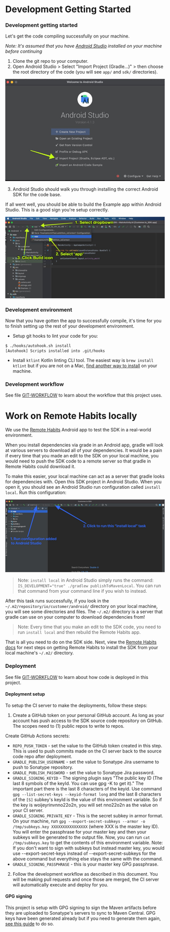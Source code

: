 # Development Getting Started 

### Development getting started

Let's get the code compiling successfully on your machine. 

*Note: It's assumed that you have [Android Studio](https://developer.android.com/studio/) installed on your machine before continuing*

1. Clone the git repo to your computer.
2. Open Android Studio > Select "Import Project (Gradle...)" > then choose the root directory of the code (you will see `app/` and `sdk/` directories). 

![select import project in Android Studio menu](/misc/android_studio_import.jpeg)

3. Android Studio should walk you through installing the correct Android SDK for the code base. 

If all went well, you should be able to build the Example app within Android Studio. This is a good sign you're setup correctly.

![visual on how to select 'app' from build configuration dropdown](/misc/build_android_studio.jpeg)

### Development environment 

Now that you have gotten the app to successfully compile, it's time for you to finish setting up the rest of your development environment. 

* Setup git hooks to lint your code for you:

```
$ ./hooks/autohook.sh install
[Autohook] Scripts installed into .git/hooks
```

* Install `ktlint` Kotlin linting CLI tool. The easiest way is `brew install ktlint` but if you are not on a Mac, [find another way to install](https://ktlint.github.io/#getting-started) on your machine. 

### Development workflow 

See file [GIT-WORKFLOW](GIT-WORKFLOW.md) to learn about the workflow that this project uses. 

# Work on Remote Habits locally 

We use the [Remote Habits](https://github.com/customerio/RemoteHabits-Android) Android app to test the SDK in a real-world environment. 

When you install dependencies via grade in an Android app, gradle will look at various servers to download all of your dependencies. It would be a pain if every time that you made an edit to the SDK on your local machine, you would need to push the SDK code to a remote server so that gradle in Remote Habits could download it. 

To make this easier, your local machine can act as a server that gradle looks for dependencies with. Open this SDK project in Android Studio. When you open it, you should see an Android Studio run configuration called `install local`. Run this configuration:

![showing what run icon looks like in android studio. you can also use menu item Run and then click Run](img/android_studio_run_run_configuration.jpg)

> Note: `install local` in Android Studio simply runs the command: `IS_DEVELOPMENT="true" ./gradlew publishToMavenLocal`. You can run that command from your command line if you wish to instead. 

After this task runs successfully, if you look in the `~/.m2/repository/io/customer/android/` directory on your local machine, you will see some directories and files. The `~/.m2/` directory is a server that gradle can use on your computer to download dependencies from!

> Note: Every time that you make an edit to the SDK code, you need to run `install local` and then rebuild the Remote Habits app. 

That is all you need to do on the SDK side. Next, view the [Remote Habits docs](https://github.com/customerio/RemoteHabits-Android/blob/main/docs/dev-notes/DEVELOPMENT.md#work-on-sdk-locally) for next steps on getting Remote Habits to install the SDK from your local machine's `~/.m2/` directory. 

### Deployment 

See file [GIT-WORKFLOW](GIT-WORKFLOW.md) to learn about how code is deployed in this project. 

#### Deployment setup 

To setup the CI server to make the deployments, follow these steps:
1. Create a GitHub token on your personal GitHub account. As long as your account has push access to the SDK source code repository on GitHub. The scopes need to (1) public repos to write to repos. 

Create GitHub Actions secrets: 
* `REPO_PUSH_TOKEN` - set the value to the GitHub token created in this step. This is used to push commits made on the CI server back to the source code repo after deployment. 
* `GRADLE_PUBLISH_USERNAME` - set the value to Sonatype Jira username to push to Sonatype repository. 
* `GRADLE_PUBLISH_PASSWORD` - set the value to Sonatype Jira password. 
* `GRADLE_SIGNING_KEYID` - The signing plugin says "The public key ID (The last 8 symbols of the keyId. You can use gpg -K to get it)." The important part there is the last 8 characters of the keyid. Use command `gpg --list-secret-keys --keyid-format long` and the last 8 characters of the `[S]` subkey's keyId is the value of this environment variable. So if the key is woijeyrinvnno22o2n, you will set nno22o2n as the value on your CI server.
* `GRADLE_SIGNING_PRIVATE_KEY` - This is the secret subkey in armor format. On your machine, run `gpg --export-secret-subkeys --armor -o /tmp/subkeys.key XXXXXXXXXXXXXXXX` (where XXX is the master key ID). You will enter the passphrase for your master key and then your subkeys will be generated to the output file. Now, you can run `cat /tmp/subkeys.key` to get the contents of this environment variable. Note: If you don't want to sign with subkeys but instead master key, you would use --export-secret-keys instead of --export-secret-subkeys for the above command but everything else stays the same with the command.
* `GRADLE_SIGNING_PASSPHRASE` - this is your master key GPG passphrase.

2. Follow the development workflow as described in this document. You will be making pull requests and once those are merged, the CI server will automatically execute and deploy for you. 

#### GPG signing

This project is setup with GPG signing to sign the Maven artifacts before they are uploaded to Sonatype's servers to sync to Maven Central. GPG keys have been generated already but if you need to generate them again, [see this guide](https://gist.github.com/levibostian/ed2edcaa1ce1722d70683ce83fc429e2#sign) to do so. 

